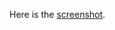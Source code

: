 Here is the [screenshot](https://github.com/hkwen/phase-0-tracks/blob/master/Screen%20Shot%202016-08-10%20at%205.15.14%20PM.png).